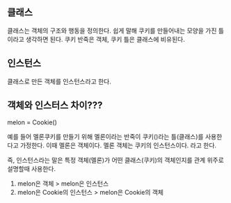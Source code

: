 ## 클래스
클래스는 객체의 구조와 행동을 정의한다. 쉽게 말해 쿠키를 만들어내는 모양을 가진 틀이라고 생각하면 된다. 쿠키 반죽은 객체, 쿠키 틀은 클래스에 비유된다.

## 인스턴스
클래스로 만든 객체를 인스턴스라고 한다.

## 객체와 인스터스 차이???
melon = Cookie()

예를 들어 멜론쿠키를 만들기 위해 멜론이라는 반죽이 쿠키()라는 틀(클래스)를 사용한다고 가정한다.
이때 멜론은 객체이다. 멜론 객체는 쿠키의 인스턴스이다. 라고 한다.

즉, 인스턴스라는 말은 특정 객체(멜론)가 어떤 클래스(쿠키)의 객체인지를 관계 위주로 설명할때 사용한다.

1) melon은 객체 > melon은 인스턴스
2) melon은 Cookie의 인스턴스 > melon은 Cookie의 객체
